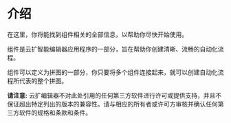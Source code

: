 # 介绍

在这里，你将能找到组件相关的全部信息，以帮助你尽快开始使用。

组件是云扩智能编辑器应用程序的一部分，旨在帮助你创建清晰、流畅的自动化流程。

组件可以定义为拼图的一部分，你只要将多个组件连接起来，就可以创建自动化流程所代表的整个拼图。

**请注意:** 云扩编辑器不对此处引用的任何第三方软件进行许可或提供支持，并且不保证超出特定列出的版本的兼容性。请与相应的所有者或许可方审核并确认任何第三方软件的规格和条款和条件。